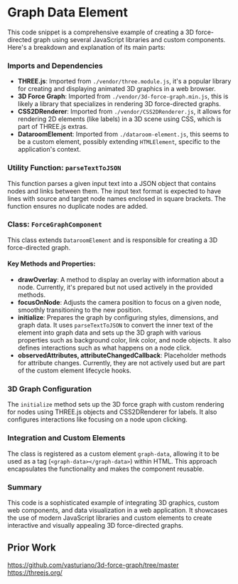 # Graph Data Element


This code snippet is a comprehensive example of creating a 3D force-directed graph using several JavaScript libraries and custom components. Here's a breakdown and explanation of its main parts:

### Imports and Dependencies
- **THREE.js**: Imported from `./vendor/three.module.js`, it's a popular library for creating and displaying animated 3D graphics in a web browser.
- **3D Force Graph**: Imported from `./vendor/3d-force-graph.min.js`, this is likely a library that specializes in rendering 3D force-directed graphs.
- **CSS2DRenderer**: Imported from `./vendor/CSS2DRenderer.js`, it allows for rendering 2D elements (like labels) in a 3D scene using CSS, which is part of THREE.js extras.
- **DataroomElement**: Imported from `./dataroom-element.js`, this seems to be a custom element, possibly extending `HTMLElement`, specific to the application's context.

### Utility Function: `parseTextToJSON`
This function parses a given input text into a JSON object that contains nodes and links between them. The input text format is expected to have lines with source and target node names enclosed in square brackets. The function ensures no duplicate nodes are added.

### Class: `ForceGraphComponent`
This class extends `DataroomElement` and is responsible for creating a 3D force-directed graph.

#### Key Methods and Properties:
- **drawOverlay**: A method to display an overlay with information about a node. Currently, it's prepared but not used actively in the provided methods.
- **focusOnNode**: Adjusts the camera position to focus on a given node, smoothly transitioning to the new position.
- **initialize**: Prepares the graph by configuring styles, dimensions, and graph data. It uses `parseTextToJSON` to convert the inner text of the element into graph data and sets up the 3D graph with various properties such as background color, link color, and node objects. It also defines interactions such as what happens on a node click.
- **observedAttributes, attributeChangedCallback**: Placeholder methods for attribute changes. Currently, they are not actively used but are part of the custom element lifecycle hooks.

### 3D Graph Configuration
The `initialize` method sets up the 3D force graph with custom rendering for nodes using THREE.js objects and CSS2DRenderer for labels. It also configures interactions like focusing on a node upon clicking.

### Integration and Custom Elements
The class is registered as a custom element `graph-data`, allowing it to be used as a tag (`<graph-data></graph-data>`) within HTML. This approach encapsulates the functionality and makes the component reusable.

### Summary
This code is a sophisticated example of integrating 3D graphics, custom web components, and data visualization in a web application. It showcases the use of modern JavaScript libraries and custom elements to create interactive and visually appealing 3D force-directed graphs.

## Prior Work

https://github.com/vasturiano/3d-force-graph/tree/master
https://threejs.org/